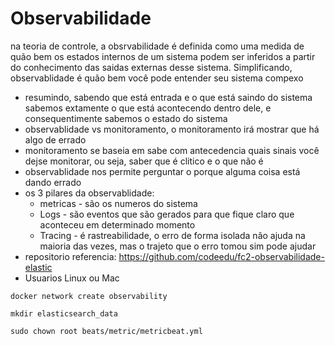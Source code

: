 # Observabilidade

na teoria de controle, a obsrvabilidade é definida como uma medida de
quão bem os estados internos de um sistema podem ser inferidos a partir do conhecimento das saidas externas desse 
sistema. Simplificando, observablidade é quão bem você pode entender seu sistema compexo

- resumindo, sabendo que está entrada e o que está saindo do sistema sabemos extamente o que está acontecendo dentro 
dele, e consequentimente sabemos o estado do sistema
- observablidade vs monitoramento, o monitoramento irá mostrar que há algo de errado
- monitoramento se baseia em sabe com antecedencia quais sinais você dejse monitorar, ou seja, saber que é clitico e o 
que não é
- observablidade nos permite perguntar o porque alguma coisa está dando errado
- os 3 pilares da observablidade:
    - metricas - são os numeros do sistema
    - Logs - são eventos que são gerados para que fique claro que aconteceu em determinado momento
    - Tracing - é rastreabilidade, o erro de forma isolada não ajuda na maioria das vezes, mas o trajeto que o erro 
    tomou sim pode ajudar
- repositorio referencia:
    https://github.com/codeedu/fc2-observabilidade-elastic
- Usuarios Linux ou Mac
```
docker network create observability 
```

```
mkdir elasticsearch_data
```

```
sudo chown root beats/metric/metricbeat.yml
```


